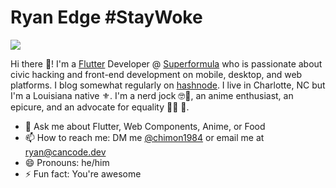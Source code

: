# Ryan Edge #StayWoke

![](https://github-readme-stats.vercel.app/api?username=chimon2000&count_private=true&theme=default&show_icons=true)

Hi there 👋! I'm a [Flutter] Developer @ [Superformula] who is passionate about civic hacking and front-end development on mobile, desktop, and web platforms.  I blog somewhat regularly on [hashnode].  I live in Charlotte, NC but I'm a Louisiana native ⚜️.  I'm a nerd jock 🤓🏃, an anime enthusiast, an epicure, and an advocate for equality ✊🏾 🦄.

- 💬 Ask me about Flutter, Web Components, Anime, or Food
- 📫 How to reach me: DM me [@chimon1984] or email me at ryan@cancode.dev
- 😄 Pronouns: he/him
- ⚡ Fun fact: You're awesome

[flutter]: flutter.dev
[superformula]: http://superformula.com
[@chimon1984]: https://twitter.com/chimon1984
[hashnode]: https://chimon.hashnode.dev

<!--
**chimon2000/chimon2000** is a ✨ _special_ ✨ repository because its `README.md` (this file) appears on your GitHub profile.

Here are some ideas to get you started:

- 🔭 I’m currently working on ...
- 🌱 I’m currently learning ...
- 👯 I’m looking to collaborate on ...
- 🤔 I’m looking for help with ...
- 💬 Ask me about ...
- 📫 How to reach me: ...
- 😄 Pronouns: ...
- ⚡ Fun fact: ...
-->
